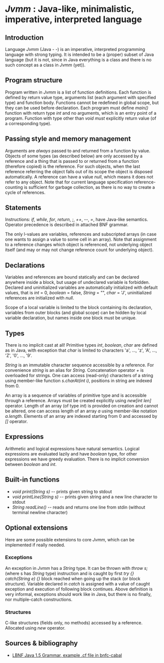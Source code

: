 *Jvmm* : Java-like, minimalistic, imperative, interpreted language
==================================================================

Introduction
------------
Language *Jvmm* (Java - -) is an imperative, interpreted programming language
with strong typing. It is intended to be a (proper) subset of Java language
(but it is not, since in Java everything is a class and there is no such
concept as a class in *Jvmm* (yet)).

Program structure
-----------------
Program written in *Jvmm* is a list of function definitions. Each function is
defined by return value type, arguments list (each argument with specified
type) and function body. Functions cannot be redefined in global scope, but
they can be used before declaration. Each program must define _main()_ function
with return type _int_ and no arguments, which is an entry point of a program.
Function with type other than _void_ *must* explicitly return value (of a
corresponding type).

Passing style and memory management
-----------------------------------
Arguments are *always* passed to and returned from a function by value.
Objects of some types (as described below) are only accessed by a reference
and a thing that is passed to or returned from a function (therefore copied) is
the reference. For such objects, when the last reference referring the object
falls out of its scope the object is disposed automatically.
A reference can have a value _null_, which means it does not refer to any object.
Note that for current language specification reference-counting is sufficient
for garbage collection, as there is no way to create a cycle of references.

Statements
----------
Instructions: _if_, _while_, _for_, _return_, _;_, _++_, _--_, _=_, have
Java-like semantics. Operator precedence is described in attached BNF grammar.

The only l-values are variables, references and subscripted arrays (in case one
wants to assign a value to some cell in an array). Note that assignment to a
reference changes which object is referenced, not underlying object itself (and
may or may not change reference count for underlying object).

Declarations
------------
Variables and references are bound statically and can be declared anywhere
inside a block, but usage of undeclared variable is forbidden. Declared and
uninitialized variables are automatically initialized with default values, that
is _int_ = 0, _boolean_ = false, _String_ = "", _char_ = 'J', uninitialized
references are initialized with _null_.

Scope of a local variable is limited to the block containing its declaration,
variables from outer blocks (and global scope) can be hidden by local variable
declaration, but names inside one block must be unique.

Types
-----
There is no implicit cast at all! Primitive types _int_, _boolean_, _char_ are
defined as in Java, with exception that _char_ is limited to characters 'a',
..., 'z', 'A', ..., 'Z', '0', ..., '9'.

_String_ is an immutable character sequence accessible by a reference.
For convenience _string_ is an alias for _String_. Concatenation operator _+_
is overloaded for strings. One can access (read-only) characters of a string
using member-like function _s.charAt(int i)_, positions in string are indexed
from 0.

An array is a sequence of variables of primitive type and is accessible through
a reference. Arrays must be created explicitly using _new[int len]_ operator.
Length of an array (of type _int_) is provided on creation and cannot be
altered, one can access length of an array _a_ using member-like notation
_a.length_. Elements of an array are indexed starting from 0 and accessed by
_[]_ operator.

Expressions
-----------
Arithmetic and logical expressions have natural semantics. Logical expressions
are evaluated lazily and have _boolean_ type, for other expressions we have
greedy evaluation. There is no implicit conversion between _boolean_ and _int_.

Built-in functions
------------------
- _void print(String s)_ -- prints given string to stdout
- _void printLine(String s)_ -- prints given string and a new line character to stdout
- _String readLine()_ -- reads and returns one line from stdin (without terminal newline character)

Optional extensions
-------------------
Here are some possible extensions to core *Jvmm*, which can be implemented if
really needed.

### Exceptions
An exception in *Jvmm* has a _String_ type. It can be thrown with _throw s;_
(where s has _String_ type) instruction and is caught by first _try {}
catch(String e) {}_ block reached when going up the stack (or block structure).
Variable declared in _catch_ is assigned with a value of caught exception and
execution of following block continues. Above definition is very informal,
exceptions should work like in Java, but there is no finally, nor
multiple-catch constructions.

### Structures
C-like structures (fields only, no methods) accessed by a reference. Allocated
using _new_ operator.

Sources & bibliography
----------------------
- [LBNF Java 1.5 Grammar, example .cf file in bnfc-cabal](https://bnfc-cabal.googlecode.com/svn-history/r2/trunk/Examples/java.cf)

